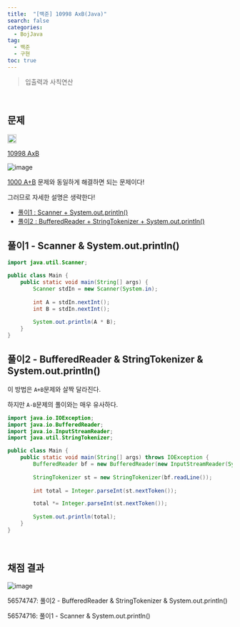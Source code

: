 ```yaml
---
title:  "[백준] 10998 AxB(Java)"
search: false
categories: 
  - BojJava
tag:
  - 백준
  - 구현
toc: true
---
```


> 입출력과 사칙연산

<br>

## 문제
<img src="https://static.solved.ac/tier_small/1.svg" width="20px"/>

[10998 AxB](https://www.acmicpc.net/problem/10998)

![image](https://user-images.githubusercontent.com/87406514/221578353-a4bb2a27-655b-4569-b333-5860ea68220c.png)

[1000 A+B](https://www.acmicpc.net/problem/1000) 문제와 동일하게 해결하면 되는 문제이다!

그러므로 자세한 설명은 생략한다!

- [풀이1 : Scanner + System.out.println()](#풀이1---scanner--systemoutprintln)
- [풀이2 : BufferedReader + StringTokenizer + System.out.println()](#풀이2---bufferedreader--stringtokenizer--systemoutprintln)

## 풀이1 - Scanner & System.out.println()
```java
import java.util.Scanner;

public class Main {
    public static void main(String[] args) {
        Scanner stdIn = new Scanner(System.in);
        
        int A = stdIn.nextInt();
        int B = stdIn.nextInt();
        
        System.out.println(A * B);
    }
}
```

## 풀이2 - BufferedReader & StringTokenizer & System.out.println()

이 방법은 `A+B`문제와 살짝 달라진다.

하지만 `A-B`문제의 풀이와는 매우 유사하다.

```java
import java.io.IOException;
import java.io.BufferedReader;
import java.io.InputStreamReader;
import java.util.StringTokenizer;

public class Main {
    public static void main(String[] args) throws IOException {
        BufferedReader bf = new BufferedReader(new InputStreamReader(System.in));
        
        StringTokenizer st = new StringTokenizer(bf.readLine());
        
        int total = Integer.parseInt(st.nextToken());

        total *= Integer.parseInt(st.nextToken());
        
        System.out.println(total);
    }
}
```

<br>

## 채점 결과
![image](https://user-images.githubusercontent.com/87406514/221578943-6f85b2cd-ce83-4f9f-b088-e621e368c641.png)


56574747: 풀이2 - BufferedReader & StringTokenizer & System.out.println()

56574716: 풀이1 - Scanner & System.out.println()